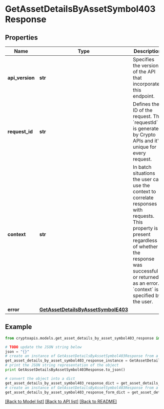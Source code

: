 # GetAssetDetailsByAssetSymbol403Response


## Properties
Name | Type | Description | Notes
------------ | ------------- | ------------- | -------------
**api_version** | **str** | Specifies the version of the API that incorporates this endpoint. | 
**request_id** | **str** | Defines the ID of the request. The &#x60;requestId&#x60; is generated by Crypto APIs and it&#39;s unique for every request. | 
**context** | **str** | In batch situations the user can use the context to correlate responses with requests. This property is present regardless of whether the response was successful or returned as an error. &#x60;context&#x60; is specified by the user. | [optional] 
**error** | [**GetAssetDetailsByAssetSymbolE403**](GetAssetDetailsByAssetSymbolE403.md) |  | 

## Example

```python
from cryptoapis.models.get_asset_details_by_asset_symbol403_response import GetAssetDetailsByAssetSymbol403Response

# TODO update the JSON string below
json = "{}"
# create an instance of GetAssetDetailsByAssetSymbol403Response from a JSON string
get_asset_details_by_asset_symbol403_response_instance = GetAssetDetailsByAssetSymbol403Response.from_json(json)
# print the JSON string representation of the object
print GetAssetDetailsByAssetSymbol403Response.to_json()

# convert the object into a dict
get_asset_details_by_asset_symbol403_response_dict = get_asset_details_by_asset_symbol403_response_instance.to_dict()
# create an instance of GetAssetDetailsByAssetSymbol403Response from a dict
get_asset_details_by_asset_symbol403_response_form_dict = get_asset_details_by_asset_symbol403_response.from_dict(get_asset_details_by_asset_symbol403_response_dict)
```
[[Back to Model list]](../README.md#documentation-for-models) [[Back to API list]](../README.md#documentation-for-api-endpoints) [[Back to README]](../README.md)


